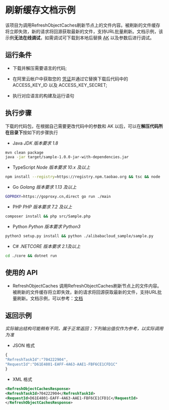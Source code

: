 # 刷新缓存文档示例

该项目为调用RefreshObjectCaches刷新节点上的文件内容。被刷新的文件缓存将立即失效，新的请求将回源获取最新的文件，支持URL批量刷新。文档示例，该示例**无法在线调试**，如需调试可下载到本地后替换 [AK](https://usercenter.console.aliyun.com/#/manage/ak) 以及参数后进行调试。

## 运行条件

- 下载并解压需要语言的代码;

- 在阿里云帐户中获取您的 [凭证](https://usercenter.console.aliyun.com/#/manage/ak)并通过它替换下载后代码中的 ACCESS_KEY_ID 以及 ACCESS_KEY_SECRET;

- 执行对应语言的构建及运行语句

## 执行步骤
下载的代码包，在根据自己需要更改代码中的参数和 AK 以后，可以在**解压代码所在目录下**按如下的步骤执行

- Java
*JDK 版本要求 1.8*
```sh
mvn clean package
java -jar target/sample-1.0.0-jar-with-dependencies.jar
```

- TypeScript
*Node 版本要求 10.x 及以上*
```sh
npm install --registry=https://registry.npm.taobao.org && tsc && node ./dist/client.js
```

- Go
*Golang 版本要求 1.13 及以上*
```sh
GOPROXY=https://goproxy.cn,direct go run ./main
```

- PHP
*PHP 版本要求 7.2 及以上*
```sh
composer install && php src/Sample.php
```

- Python
*Python 版本要求 Python3*
```sh
python3 setup.py install && python ./alibabacloud_sample/sample.py
```

- C#
*.NETCORE 版本要求 2.1及以上*
```sh
cd ./core && dotnet run
```

## 使用的 API

-  RefreshObjectCaches 调用RefreshObjectCaches刷新节点上的文件内容。被刷新的文件缓存将立即失效，新的请求将回源获取最新的文件，支持URL批量刷新。文档示例，可以参考：[文档](https://next.api.aliyun.com/document/Cdn/2018-05-10/RefreshObjectCaches)



## 返回示例

*实际输出结构可能稍有不同，属于正常返回；下列输出值仅作为参考，以实际调用为准*


- JSON 格式 
```js
{
"RefreshTaskId":"704222904",
"RequestId":"D61E4801-EAFF-4A63-AAE1-FBF6CE1CFD1C"
}
```
- XML 格式 
```xml
<RefreshObjectCachesResponse>
<RefreshTaskId>704222904</RefreshTaskId>
<RequestId>D61E4801-EAFF-4A63-AAE1-FBF6CE1CFD1C</RequestId>
</RefreshObjectCachesResponse>
```


